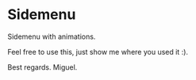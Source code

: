# Sidemenu 
Sidemenu with animations.

Feel free to use this, just show me where you used it :).

Best regards.
Miguel.

